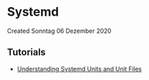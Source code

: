 # Systemd
Created Sonntag 06 Dezember 2020

Tutorials
---------

* [Understanding Systemd Units and Unit Files](https://www.digitalocean.com/community/tutorials/understanding-systemd-units-and-unit-files)


